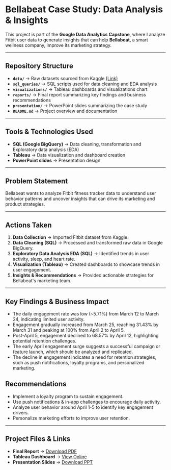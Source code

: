 # Bellabeat Case Study: Data Analysis & Insights

This project is part of the **Google Data Analytics Capstone**, where I analyze Fitbit user data to generate insights that can help **Bellabeat**, a smart wellness company, improve its marketing strategy.

---

## Repository Structure  

- **`data/`** → Raw datasets sourced from Kaggle [(Link)](https://www.kaggle.com/datasets/arashnic/fitbit)  
- **`sql_queries/`** → SQL scripts used for data cleaning and EDA analysis  
- **`visualizations/`** → Tableau dashboards and visualizations chart
- **`reports/`** → Final report summarizing key findings and business recommendations  
- **`presentation/`** → PowerPoint slides summarizing the case study  
- **`README.md`** → Project overview and documentation  

---

## Tools & Technologies Used  

- **SQL (Google BigQuery)** → Data cleaning, transformation and Exploratory data analysis (EDA) 
- **Tableau** → Data visualization and dashboard creation   
- **PowerPoint slides** → Presentation design  

---

## Problem Statement  

Bellabeat wants to analyze Fitbit fitness tracker data to understand user behavior patterns and uncover insights that can drive its marketing and product strategies.

---

## Actions Taken  

1. **Data Collection** → Imported Fitbit dataset from Kaggle.  
2. **Data Cleaning (SQL)** → Processed and transformed raw data in Google BigQuery.  
3. **Exploratory Data Analysis EDA (SQL)** → Identified trends in user activity, sleep, and heart rate.  
4. **Visualization (Tableau)** → Created dashboards to showcase trends in user engagement.  
5. **Insights & Recommendations** → Provided actionable strategies for Bellabeat's marketing team.  

---

## Key Findings & Business Impact  

- The daily engagement rate was low (~5.71%) from March 12 to March 24, indicating limited user activity.
- Engagement gradually increased from March 25, reaching 31.43% by March 31 and peaking at 100% from April 2 to April 5.
- Post-April 5, engagement declined to 68.57% by April 12, highlighting potential retention challenges.
- The early April engagement surge suggests a successful campaign or feature launch, which should be analyzed and replicated.
- The decline in engagement indicates a need for retention strategies, such as push notifications, loyalty programs, and personalized marketing.

## Recommendations
- Implement a loyalty program to sustain engagement.
- Use push notifications & in-app challenges to encourage daily activity.
- Analyze user behavior around April 1-5 to identify key engagement drivers.
- Personalize marketing efforts to improve user retention.   

---

## Project Files & Links  

- **Final Report** → [Download PDF](reports/Final_report.pdf)
- **Tableau Dashboard** → [View Online](visualizations/Tableau_chart.png)
- **Presentation Slides** → [Download PPT](presentation/Bellabeat-Marketing-Strategy-Presentation.pptx) 
